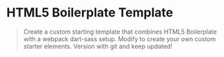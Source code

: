 # HTML5 Boilerplate Template

> Create a custom starting template that combines HTML5 Boilerplate with a webpack dart-sass setup. Modify to create your own custom starter elements. Version with git and keep updated!